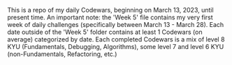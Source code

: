 This is a repo of my daily Codewars, beginning on March 13, 2023, until present time. An important note: the 'Week 5' file contains my very first week of daily challenges (specifically between March 13 - March 28). Each date outside of the 'Week 5' folder contains at least 1 Codewars (on average) categorized by date. Each completed Codewars is a mix of level 8 KYU (Fundamentals, Debugging, Algorithms), some level 7 and level 6 KYU (non-Fundamentals, Refactoring, etc.) 
